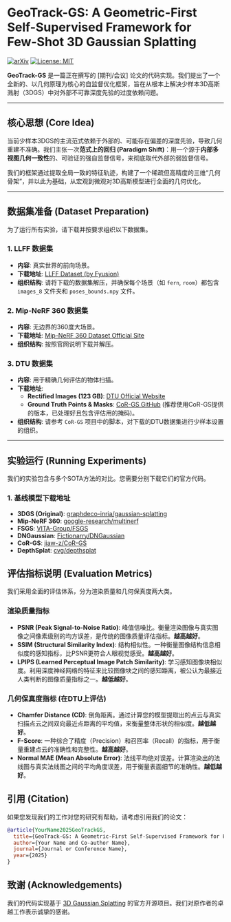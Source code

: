 # GeoTrack-GS: A Geometric-First Self-Supervised Framework for Few-Shot 3D Gaussian Splatting

[![arXiv](https://img.shields.io/badge/arXiv-24XX.XXXXX-b31b1b.svg)](https://arxiv.org/abs/24XX.XXXXX)
[![License: MIT](https://img.shields.io/badge/License-MIT-yellow.svg)](https://opensource.org/licenses/MIT)

**GeoTrack-GS** 是一篇正在撰写的 [期刊/会议] 论文的代码实现。我们提出了一个全新的、以几何原理为核心的自监督优化框架，旨在从根本上解决少样本3D高斯溅射（3DGS）中对外部不可靠深度先验的过度依赖问题。

---



## 核心思想 (Core Idea)

当前少样本3DGS的主流范式依赖于外部的、可能存在偏差的深度先验，导致几何重建不准确。我们主张一次**范式上的回归 (Paradigm Shift)**：用一个源于**内部多视图几何一致性**的、可验证的强自监督信号，来彻底取代外部的弱监督信号。

我们的框架通过提取全局一致的特征轨迹，构建了一个稀疏但高精度的三维“几何骨架”，并以此为基础，从宏观到微观对3D高斯模型进行全面的几何优化。



---

## 数据集准备 (Dataset Preparation)

为了运行所有实验，请下载并按要求组织以下数据集。

### 1. LLFF 数据集
* **内容**: 真实世界的前向场景。
* **下载地址**: [LLFF Dataset (by Fyusion)](https://www.kaggle.com/datasets/arenagrenade/llff-dataset-full)
* **组织结构**: 请将下载的数据集解压，并确保每个场景（如 `fern`, `room`）都包含 `images_8` 文件夹和 `poses_bounds.npy` 文件。

### 2. Mip-NeRF 360 数据集
* **内容**: 无边界的360度大场景。
* **下载地址**: [Mip-NeRF 360 Dataset Official Site](https://jonbarron.info/mipnerf360/)
* **组织结构**: 按照官网说明下载并解压。

### 3. DTU 数据集
* **内容**: 用于精确几何评估的物体扫描。
* **下载地址**:
    * **Rectified Images (123 GB)**: [DTU Official Website](https://roboimagedata.compute.dtu.dk/?page_id=36)
    * **Ground Truth Points & Masks**: [CoR-GS GitHub](https://github.com/jiaw-z/CoR-GS) (推荐使用CoR-GS提供的版本，已处理好且包含评估用的掩码)。
* **组织结构**: 请参考 `CoR-GS` 项目中的脚本，对下载的DTU数据集进行少样本设置的组织。

---

## 实验运行 (Running Experiments)

我们的实验包含与多个SOTA方法的对比。您需要分别下载它们的官方代码。

### 1. 基线模型下载地址

* **3DGS (Original)**: [graphdeco-inria/gaussian-splatting](https://github.com/graphdeco-inria/gaussian-splatting)
* **Mip-NeRF 360**: [google-research/multinerf](https://github.com/google-research/multinerf)
* **FSGS**: [VITA-Group/FSGS](https://github.com/VITA-Group/FSGS)
* **DNGaussian**: [Fictionarry/DNGaussian](https://github.com/Fictionarry/DNGaussian)
* **CoR-GS**: [jiaw-z/CoR-GS](https://github.com/jiaw-z/CoR-GS)
* **DepthSplat**: [cvg/depthsplat](https://github.com/cvg/depthsplat)


## 评估指标说明 (Evaluation Metrics)

我们采用全面的评估体系，分为渲染质量和几何保真度两大类。

### 渲染质量指标

* **PSNR (Peak Signal-to-Noise Ratio)**: 峰值信噪比。衡量渲染图像与真实图像之间像素级别的均方误差，是传统的图像质量评估指标。**越高越好**。
* **SSIM (Structural Similarity Index)**: 结构相似性。一种衡量图像结构信息相似度的感知指标，比PSNR更符合人眼视觉感受。**越高越好**。
* **LPIPS (Learned Perceptual Image Patch Similarity)**: 学习感知图像块相似度。利用深度神经网络的特征来比较图像块之间的感知距离，被公认为最接近人类判断的图像质量指标之一。**越低越好**。

### 几何保真度指标 (在DTU上评估)

* **Chamfer Distance (CD)**: 倒角距离。通过计算您的模型提取出的点云与真实扫描点云之间双向最近点距离的平均值，来衡量整体形状的相似度。**越低越好**。
* **F-Score**: 一种综合了精度（Precision）和召回率（Recall）的指标，用于衡量重建点云的准确性和完整性。**越高越好**。
* **Normal MAE (Mean Absolute Error)**: 法线平均绝对误差。计算渲染出的法线图与真实法线图之间的平均角度误差，用于衡量表面细节的准确性。**越低越好**。

## 引用 (Citation)

如果您发现我们的工作对您的研究有帮助，请考虑引用我们的论文：

```bibtex
@article{YourName2025GeoTrackGS,
  title={GeoTrack-GS: A Geometric-First Self-Supervised Framework for Few-Shot 3D Gaussian Splatting},
  author={Your Name and Co-author Name},
  journal={Journal or Conference Name},
  year={2025}
}
```

## 致谢 (Acknowledgements)

我们的代码实现基于 [3D Gaussian Splatting](https://github.com/graphdeco-inria/gaussian-splatting) 的官方开源项目。我们对原作者的卓越工作表示诚挚的感谢。